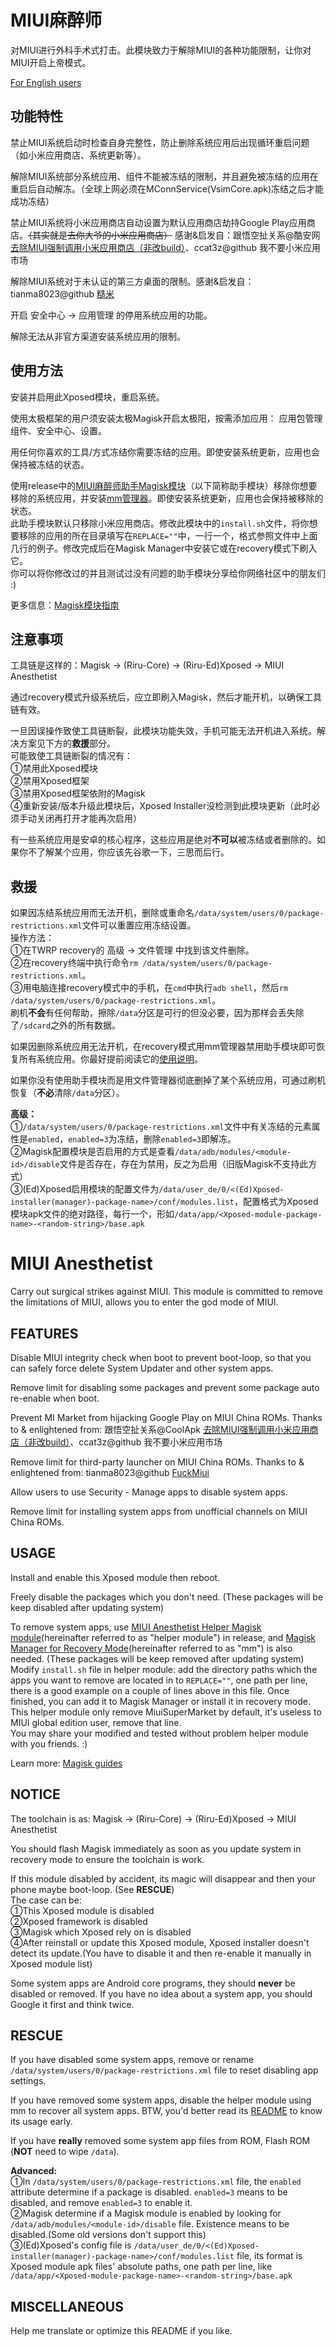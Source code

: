 # MIUI麻醉师
对MIUI进行外科手术式打击。此模块致力于解除MIUI的各种功能限制，让你对MIUI开启上帝模式。

[For English users](#EN)

## 功能特性
禁止MIUI系统启动时检查自身完整性，防止删除系统应用后出现循环重启问题（如小米应用商店、系统更新等）。

解除MIUI系统部分系统应用、组件不能被冻结的限制，并且避免被冻结的应用在重启后自动解冻。（全球上网必须在MConnService(VsimCore.apk)冻结之后才能成功冻结）

禁止MIUI系统将小米应用商店自动设置为默认应用商店劫持Google Play应用商店。~~（其实就是去你大爷的小米应用商店）~~  感谢&启发自：跟悟空扯关系@酷安网 [去除MIUI强制调用小米应用商店（非改build）](https://www.coolapk.com/feed/8492730?shareKey=MjM2ODkyMTI5Zjg4NWNlZDJhMzI~)、ccat3z@github 我不要小米应用市场

解除MIUI系统对于未认证的第三方桌面的限制。感谢&启发自：tianma8023@github [糙米](https://github.com/neoblackxt/FuckMiui) 

开启 安全中心 -> 应用管理 的停用系统应用的功能。

解除无法从非官方渠道安装系统应用的限制。

## 使用方法
安装并启用此Xposed模块，重启系统。

使用太极框架的用户须安装太极Magisk开启太极阳，按需添加应用： 应用包管理组件、安全中心、设置。

用任何你喜欢的工具/方式冻结你需要冻结的应用。即使安装系统更新，应用也会保持被冻结的状态。

使用release中的[MIUI麻醉师助手Magisk模块](https://github.com/neoblackxt/MIUIAnesthetist/releases/download/v2.0/MIUIAnesthetistHelperMagiskModule.zip)（以下简称助手模块）移除你想要移除的系统应用，并安装[mm管理器](https://github.com/Magisk-Modules-Repo/mm)。即使安装系统更新，应用也会保持被移除的状态。<br>
此助手模块默认只移除小米应用商店。修改此模块中的`install.sh`文件，将你想要移除的应用的所在目录填写在`REPLACE=""`中，一行一个，格式参照文件中上面几行的例子。修改完成后在Magisk Manager中安装它或在recovery模式下刷入它。<br>
你可以将你修改过的并且测试过没有问题的助手模块分享给你网络社区中的朋友们 :)


更多信息：[Magisk模块指南](https://topjohnwu.github.io/Magisk/guides.html#remove-folders)

## 注意事项
工具链是这样的：Magisk -> (Riru-Core) -> (Riru-Ed)Xposed -> MIUI Anesthetist

通过recovery模式升级系统后，应立即刷入Magisk，然后才能开机，以确保工具链有效。

一旦因误操作致使工具链断裂，此模块功能失效，手机可能无法开机进入系统。解决方案见下方的**救援**部分。<br>
可能致使工具链断裂的情况有：<br>
①禁用此Xposed模块<br>
②禁用Xposed框架<br>
③禁用Xposed框架依附的Magisk<br>
④重新安装/版本升级此模块后，Xposed Installer没检测到此模块更新（此时必须手动关闭再打开才能再次启用）

有一些系统应用是安卓的核心程序，这些应用是绝对**不可以**被冻结或者删除的。如果你不了解某个应用，你应该先谷歌一下，三思而后行。

## 救援
如果因冻结系统应用而无法开机，删除或重命名`/data/system/users/0/package-restrictions.xml`文件可以重置应用冻结设置。<br>
操作方法：<br>
①在TWRP recovery的 高级 -> 文件管理 中找到该文件删除。<br>
②在recovery终端中执行命令`rm /data/system/users/0/package-restrictions.xml`。<br>
③用电脑连接recovery模式中的手机，在`cmd`中执行`adb shell`，然后`rm /data/system/users/0/package-restrictions.xml`。<br>
刷机**不会**有任何帮助，擦除`/data`分区是可行的但没必要，因为那样会丢失除了`/sdcard`之外的所有数据。

如果因删除系统应用无法开机，在recovery模式用mm管理器禁用助手模块即可恢复所有系统应用。你最好提前阅读它的[使用说明](https://github.com/Magisk-Modules-Repo/mm/blob/master/README.md)。

如果你没有使用助手模块而是用文件管理器彻底删掉了某个系统应用，可通过刷机恢复（**不必**清除`/data`分区）。

**高级：**<br>
①`/data/system/users/0/package-restrictions.xml`文件中有关冻结的元素属性是`enabled`，`enabled=3`为冻结，删除`enabled=3`即解冻。<br>
②Magisk配置模块是否启用的方式是查看`/data/adb/modules/<module-id>/disable`文件是否存在，存在为禁用，反之为启用（旧版Magisk不支持此方式）<br>
③(Ed)Xposed启用模块的配置文件为`/data/user_de/0/<(Ed)Xposed-installer(manager)-package-name>/conf/modules.list`，配置格式为Xposed模块apk文件的绝对路径，每行一个，形如`/data/app/<Xposed-module-package-name>-<random-string>/base.apk`<br>

# <a id="EN"></a>MIUI Anesthetist
Carry out surgical strikes against MIUI.  This module is committed to remove the limitations of MIUI, allows you to enter the god mode of MIUI.

## FEATURES
Disable MIUI integrity check when boot to prevent boot-loop, so that you can safely force delete System Updater and other system apps.

Remove limit for disabling some packages and prevent some package auto re-enable when boot.

Prevent MI Market from hijacking Google Play on MIUI China ROMs. Thanks to & enlightened from: 跟悟空扯关系@CoolApk [去除MIUI强制调用小米应用商店（非改build）](https://www.coolapk.com/feed/8492730?shareKey=MjM2ODkyMTI5Zjg4NWNlZDJhMzI~)、ccat3z@github 我不要小米应用市场

Remove limit for third-party launcher on MIUI China ROMs. Thanks to & enlightened from: tianma8023@github [FuckMiui](https://github.com/neoblackxt/FuckMiui)

Allow users to use Security - Manage apps to disable system apps.

Remove limit for installing system apps from unofficial channels on MIUI China ROMs.

## USAGE
Install and enable this Xposed module then reboot.

Freely disable the packages which you don't need. (These packages will be keep disabled after updating system)

To remove system apps, use [MIUI Anesthetist Helper Magisk module](https://github.com/neoblackxt/MIUIAnesthetist/releases/download/v2.0/MIUIAnesthetistHelperMagiskModule.zip)(hereinafter referred to as "helper module") in release, and [Magisk Manager for Recovery Mode](https://github.com/Magisk-Modules-Repo/mm)(hereinafter referred to as "mm") is also needed. (These packages will be keep removed after updating system)<br>
Modify `install.sh` file in helper module: add the directory paths which the apps you want to remove are located in to `REPLACE=""`, one path per line, there is a good example on a couple of lines above in this file. Once finished, you can add it to Magisk Manager or install it in recovery mode.<br>
This helper module only remove MiuiSuperMarket by default, it's useless to MIUI global edition user, remove that line.<br>
You may share your modified and tested without problem helper module with you friends. :)

Learn more: [Magisk guides](https://topjohnwu.github.io/Magisk/guides.html#remove-folders)

## NOTICE
The toolchain is as: Magisk -> (Riru-Core) -> (Riru-Ed)Xposed -> MIUI Anesthetist

You should flash Magisk immediately as soon as you update system in recovery mode to ensure the toolchain is work.

If this module disabled by accident, its magic will disappear and then your phone maybe boot-loop. (See **RESCUE**)<br>
The case can be:<br>
①This Xposed module is disabled<br>
②Xposed framework is disabled<br>
③Magisk which Xposed rely on is disabled<br>
④After reinstall or update this Xposed module, Xposed installer doesn't detect its update.(You have to disable it and then re-enable it manually in Xposed module list)

Some system apps are Android core programs, they should **never** be disabled or removed. If you have no idea about a system app, you should Google it first and think twice. 

## RESCUE
If you have disabled some system apps, remove or rename `/data/system/users/0/package-restrictions.xml` file to reset disabling app settings.

If you have removed some system apps, disable the helper module using mm to recover all system apps. BTW, you'd better read its [README](https://github.com/Magisk-Modules-Repo/mm/blob/master/README.md) to know its usage early.

If you have **really** removed some system app files from ROM, Flash ROM (**NOT** need to wipe `/data`).

**Advanced:**<br>
①In `/data/system/users/0/package-restrictions.xml` file, the `enabled` attribute determine if a package is disabled. `enabled=3` means to be disabled, and remove `enabled=3` to enable it.<br>
②Magisk determine if a Magisk module is enabled by looking for `/data/adb/modules/<module-id>/disable` file. Existence means to be disabled.(Some old versions don't support this)<br>
③(Ed)Xposed's config file is `/data/user_de/0/<(Ed)Xposed-installer(manager)-package-name>/conf/modules.list` file, its format is Xposed module apk files' absolute paths, one path per line, like `/data/app/<Xposed-module-package-name>-<random-string>/base.apk`<br>

## MISCELLANEOUS
Help me translate or optimize this README if you like.
